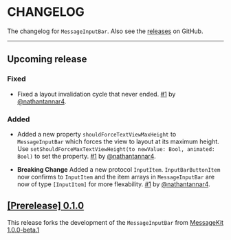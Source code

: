 # CHANGELOG

The changelog for `MessageInputBar`. Also see the [releases](https://github.com/MessageKit/MessageInputBar/releases) on GitHub.

--------------------------------------

## Upcoming release

### Fixed

- Fixed a layout invalidation cycle that never ended. [#1](https://github.com/MessageKit/MessageKit/pull/1) by [@nathantannar4](https://github.com/nathantannar4).

### Added

- Added a new property `shouldForceTextViewMaxHeight` to `MessageInputBar` which forces the view to layout at its maximum height. Use `setShouldForceMaxTextViewHeight(to newValue: Bool, animated: Bool)` to set the property. [#1](https://github.com/MessageKit/MessageKit/pull/1) by [@nathantannar4](https://github.com/nathantannar4).

- **Breaking Change** Added a new protocol `InputItem`. `InputBarButtonItem` now confirms to `InputItem` and the item arrays in `MessageInputBar` are now of type `[InputItem]` for more flexability. [#1](https://github.com/MessageKit/MessageKit/pull/1) by [@nathantannar4](https://github.com/nathantannar4).

## [[Prerelease] 0.1.0](https://github.com/MessageKit/MessageInputBar/releases/tag/0.1.0)

This release forks the development of the `MessageInputBar` from [MessageKit 1.0.0-beta.1](https://github.com/MessageKit/MessageKit/releases/tag/1.0.0-beta.1)
